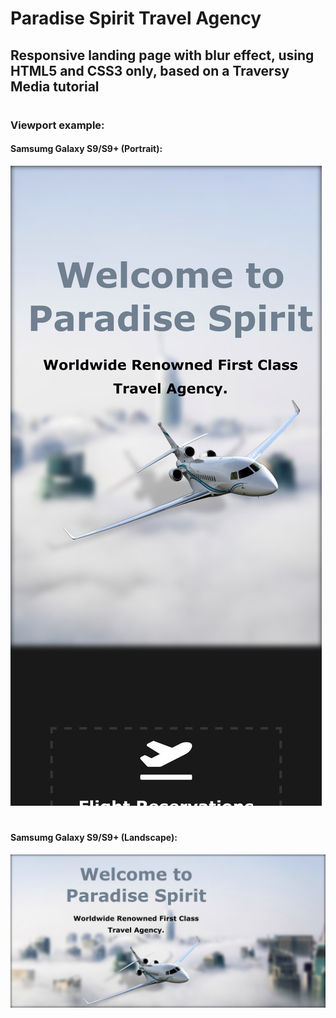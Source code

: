 # Paradise Spirit Travel Agency
## Responsive landing page with blur effect, using HTML5 and CSS3 only, based on a Traversy Media tutorial
#

### Viewport example:
#### Samsumg Galaxy S9/S9+ (Portrait):
![Portrait](img/S9-portrait.jpg)

#
#### Samsumg Galaxy S9/S9+ (Landscape):
![Landscape](img/S9-landscape.jpg)
